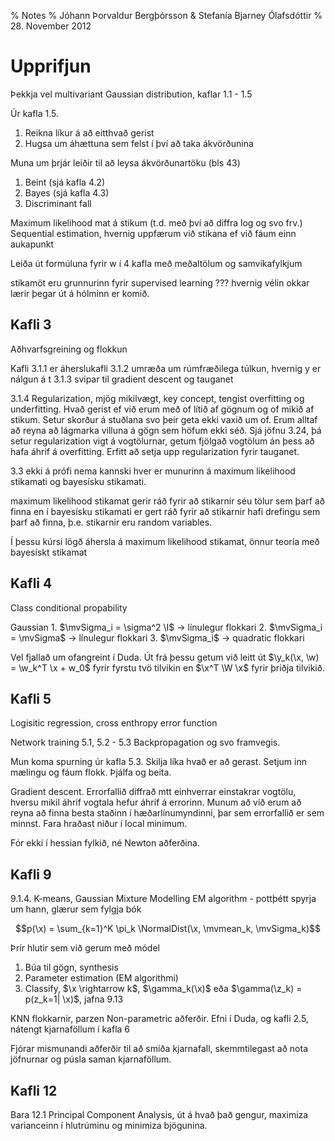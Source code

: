 % Notes
% Jóhann Þorvaldur Bergþórsson & Stefanía Bjarney Ólafsdóttir
% 28. November 2012

Upprifjun
===============================

Þekkja vel multivariant Gaussian distribution, kaflar 1.1 - 1.5

Úr kafla 1.5.
1. Reikna líkur á að eitthvað gerist
2. Hugsa um áhættuna sem felst í því að taka ákvörðunina

Muna um þrjár leiðir til að leysa ákvörðunartöku (bls 43)
1. Beint (sjá kafla 4.2)
2. Bayes (sjá kafla 4.3)
3. Discriminant fall

Maximum likelihood mat á stikum (t.d. með því að diffra log og svo frv.)
Sequential estimation, hvernig uppfærum við stikana ef við fáum einn aukapunkt


Leiða út formúluna fyrir w í 4 kafla með meðaltölum og samvikafylkjum

stikamöt eru grunnurinn fyrir supervised learning ??? hvernig vélin okkar lærir þegar út á hólminn er komið.

Kafli 3
----------
Aðhvarfsgreining og flokkun

Kafli 3.1.1 er áherslukafli
3.1.2 umræða um rúmfræðilega túlkun, hvernig y er nálgun á t
3.1.3 svipar til gradient descent og tauganet

3.1.4 Regularization, mjög mikilvægt, key concept, tengist overfitting og underfitting. Hvað gerist ef við erum með of lítið af gögnum og of mikið af stikum. Setur skorður á stuðlana svo þeir geta ekki vaxið um of. Erum alltaf að reyna að lágmarka villuna á gögn sem höfum ekki séð. Sjá jöfnu 3.24, þá setur regularization vigt á vogtölurnar, getum fjölgað vogtölum án þess að hafa áhrif á overfitting. Erfitt að setja upp regularization fyrir tauganet.

3.3 ekki á prófi nema kannski hver er munurinn á maximum likelihood stikamati og bayesísku stikamati.

maximum likelihood stikamat gerir ráð fyrir að stikarnir séu tölur sem þarf að finna en í bayesísku stikamati er gert ráð fyrir að stikarnir hafi drefingu sem þarf að finna, þ.e. stikarnir eru random variables.

Í þessu kúrsi lögð áhersla á maximum likelihood stikamat, önnur teoría með bayesískt stikamat

Kafli 4
---------
Class conditional propability

Gaussian
    1. $\mvSigma_i = \sigma^2 \I$ -> línulegur flokkari
    2. $\mvSigma_i = \mvSigma$ -> línulegur flokkari
    3. $\mvSigma_i$ -> quadratic flokkari

Vel fjallað um ofangreint í Duda. Út frá þessu getum við leitt út
$\y_k(\x, \w) = \w_k^T \x + w_0$ fyrir fyrstu tvö tilvikin en $\x^T \W \x$ fyrir þriðja tilvikið.

Kafli 5
-------
Logisitic regression, cross enthropy error function

Network training
5.1, 5.2 - 5.3
Backpropagation og svo framvegis.

Mun koma spurning úr kafla 5.3. Skilja líka hvað er að gerast. Setjum inn mælingu og fáum flokk. Þjálfa og beita.

Gradient descent. Errorfallið diffrað mtt einhverrar einstakrar vogtölu, hversu mikil áhrif vogtala hefur áhrif á errorinn.
Munum að við erum að reyna að finna besta staðinn í hæðarlínumyndinni, þar sem errorfallið er sem minnst. Fara hraðast niður í local minimum.

Fór ekki í hessian fylkið, né Newton aðferðina.

Kafli 9
---------
9.1.4.
K-means, Gaussian Mixture Modelling
EM algorithm - pottþétt spyrja um hann, glærur sem fylgja bók

$$p(\x) = \sum_{k=1}^K \pi_k \NormalDist(\x, \mvmean_k, \mvSigma_k)$$

Þrír hlutir sem við gerum með módel
1. Búa til gögn, synthesis
2. Parameter estimation (EM algorithmi)
3. Classify, $\x \rightarrow k$, $\gamma_k(\x)$ eða $\gamma(\z_k) = p(z_k=1| \x)$, jafna 9.13

KNN flokkarnir, parzen Non-parametric aðferðir. Efni í Duda, og kafli 2.5, nátengt kjarnaföllum í kafla 6

Fjórar mismunandi aðferðir til að smíða kjarnafall, skemmtilegast að nota jöfnurnar og púsla saman kjarnaföllum.

Kafli 12
-----------
Bara 12.1
Principal Component Analysis, út á hvað það gengur, maximiza varianceinn í hlutrúminu og minimiza bjögunina.


